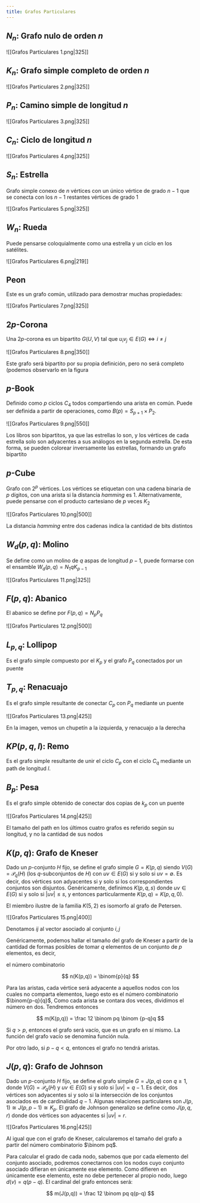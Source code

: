 ```yaml
---
title: Grafos Particulares
---
```


## $N_n:$ Grafo nulo de orden $n$

![[Grafos Particulares 1.png|325]]

## $K_n:$ Grafo simple completo de orden $n$

![[Grafos Particulares 2.png|325]]

## $P_n:$ Camino simple de longitud $n$

![[Grafos Particulares 3.png|325]]

## $C_n:$ Ciclo de longitud $n$

![[Grafos Particulares 4.png|325]]

## $S_n:$ Estrella

Grafo simple conexo de $n$ vértices con un único vértice de grado $n-1$ que se conecta con los $n{-}1$ restantes vértices de grado $1$

![[Grafos Particulares 5.png|325]]

## $W_n:$ Rueda

Puede pensarse coloquialmente como una estrella y un ciclo en los satélites.

![[Grafos Particulares 6.png|219]]

## $\text{Peon}$

Este es un grafo común, utilizado para demostrar muchas propiedades:

![[Grafos Particulares 7.png|325]]

## $2p\text{-Corona}$

Una $2p$-corona es un bipartito $G(U, V)$ tal que $u_iv_j \in E(G) \iff i\neq j$

![[Grafos Particulares 8.png|350]]

Este grafo será bipartito por su propia definición, pero no será completo (podemos observarlo en la figura

## $p\text{-Book}$

Definido como $p$ ciclos $C_4$ todos compartiendo una arista en común. Puede ser definida a partir de operaciones, como $B(p) = S_{p+1} \times P_2$.

![[Grafos Particulares 9.png|550]]

Los libros son bipartitos, ya que las estrellas lo son, y los vértices de cada estrella solo son adyacentes a sus análogos en la segunda estrella. De esta forma, se pueden colorear inversamente las estrellas, formando un grafo bipartito

## $p\text{-Cube}$

Grafo con $2^p$ vértices. Los vértices se etiquetan con una cadena binaria de $p$ dígitos, con una arista si la distancia *hamming* es 1. Alternativamente, puede pensarse con el producto cartesiano de $p$ veces $K_2$

![[Grafos Particulares 10.png|500]]

La distancia *hamming* entre dos cadenas indica la cantidad de bits distintos

## $W_d(p,q):$ Molino

Se define como un molino de $q$ aspas de longitud $p-1$, puede formarse con el ensamble $W_d(p,q) = N_1  qK_{p-1}$

![[Grafos Particulares 11.png|325]]

## $F(p,q):$ Abanico

El abanico se define por $F(p,q) = N_p  P_q$

![[Grafos Particulares 12.png|500]]

## $L_{p,q}:$ Lollipop

Es el grafo simple compuesto por el $K_p$ y el grafo $P_q$ conectados por un puente

## $T_{p,q}:$ Renacuajo

Es el grafo simple resultante de conectar $C_p$ con $P_q$ mediante un puente

![[Grafos Particulares 13.png|425]]

En la imagen, vemos un chupetín a la izquierda, y renacuajo a la derecha

## $KP(p,q,l):$ Remo

Es el grafo simple resultante de unir el ciclo $C_p$ con el ciclo $C_q$ mediante un path de longitud $l$.

## $B_p:$ Pesa

Es el grafo simple obtenido de conectar dos copias de $k_p$ con un puente

![[Grafos Particulares 14.png|425]]

El tamaño del path en los últimos cuatro grafos es referido según su longitud, y no la cantidad de sus nodos

## $K(p,q):$ Grafo de Kneser

Dado un $p$-conjunto $H$ fijo, se define el grafo simple $G = K(p,q)$ siendo $V(G)$ = $\mathcal{P}_q(H)$ (los $q$-subconjuntos de $H$) con $uv \in E(G)$ si y solo si $uv = \emptyset$. Es decir, dos vértices son adyacentes si y solo si los correspondientes conjuntos son disjuntos. Genéricamente, definimos $K(p,q,s)$ donde $uv \in E(G)$ si y solo si $|uv| \leq s$, y entonces particularmente $K(p,q) = K(p,q,0)$.

El miembro ilustre de la familia $K(5,2)$ es isomorfo al grafo de Petersen.

![[Grafos Particulares 15.png|400]]

Denotamos $ij$ al vector asociado al conjunto ${i, j}$

Genéricamente, podemos hallar el tamaño del grafo de Kneser a partir de la cantidad de formas posibles de tomar $q$ elementos de un conjunto de $p$ elementos, es decir,

el número combinatorio

$$
n(K(p,q)) = \binom{p}{q}
$$

Para las aristas, cada vértice será adyacente a aquellos nodos con los cuales no comparta elementos, luego esto es el número combinatorio $\binom{p-q}{q}$, Como cada arista se contara dos veces, dividimos el número en dos. Tendremos entonces

$$
m(K(p,q)) = \frac 12 \binom pq \binom {p-q}q
$$

Si $q > p$, entonces el grafo será vacío, que es un grafo en sí mismo. La función del grafo vacío se denomina función nula.

Por otro lado, si $p - q < q$, entonces el grafo no tendrá aristas.

## $J(p,q):$ Grafo de Johnson

Dado un $p$-conjunto $H$ fijo, se define el grafo simple $G = J(p,q)$ con $q \geq 1$, donde $V(G) = \mathcal P_q(H)$ y $uv \in E(G)$ si y solo si $|uv| = q-1$. Es decir, dos vértices son adyacentes si y solo si la intersección de los conjuntos asociados es de cardinalidad $q-1$. Algunas relaciones particulares son $J(p, 1) \cong J(p, p-1) \cong K_p$. El grafo de Johnson generalizo se define como $J(p,q,r)$ donde dos vértices son adyacentes si $|uv| = r$.

![[Grafos Particulares 16.png|425]]

Al igual que con el grafo de Kneser, calcularemos el tamaño del grafo a partir del número combinatorio $\binom pq$.

Para calcular el grado de cada nodo, sabemos que por cada elemento del conjunto asociado, podremos conectarnos con los nodos cuyo conjunto asociado difieran en únicamente ese elemento. Como difieren en únicamente ese elemento, este no debe pertenecer al propio nodo, luego $d(v) = q(p-q)$. El cardinal del grafo entonces será:

$$
m(J(p,q)) = \frac 12 \binom pq q(p-q)
$$
